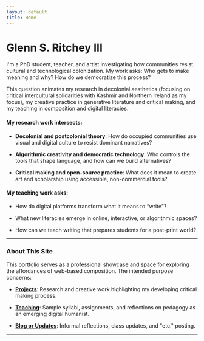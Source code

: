 ```yaml
---
layout: default
title: Home
---
```




# Glenn S. Ritchey III

I'm a PhD student, teacher, and artist investigating how communities resist cultural and technological colonization. My work asks: Who gets to make meaning and why? How do we democratize this process?

This question animates my research in decolonial aesthetics (focusing on critical intercultural solidarities with Kashmir and Northern Ireland as my focus), my creative practice in generative literature and critical making, and my teaching in composition and digital literacies.

#### My research work intersects:

- __Decolonial and postcolonial theory__: How do occupied communities use visual and digital culture to resist dominant narratives?

- __Algorithmic creativity and democratic technology__: Who controls the tools that shape language, and how can we build alternatives?

- __Critical making and open-source practice__: What does it mean to create art and scholarship using accessible, non-commercial tools?

#### My teaching work asks:

- How do digital platforms transform what it means to “write”?

- What new literacies emerge in online, interactive, or algorithmic spaces?

- How can we teach writing that prepares students for a post-print world?

---

### **About This Site**

This portfolio serves as a professional showcase and space for exploring the affordances of web-based composition. The intended purpose concerns:

- **[Projects](projects/index.md)**: Research and creative work highlighting my developing critical making process.

- **[Teaching](teaching/index.md)**: Sample syllabi, assignments, and reflections on pedagogy as an emerging digital humanist.

- **[Blog or Updates](blog/index.md)**: Informal reflections, class updates, and "etc." posting.

---